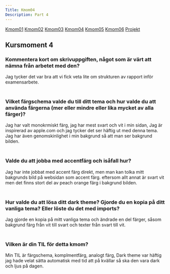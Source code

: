```yaml
---
Title: Kmom04
Description: Part 4
---
```


<div class="kmom-box-menu">
<a href="kmom01">Kmom01</a>
<a href="kmom02">Kmom02</a>
<a href="kmom03">Kmom03</a>
<a href="kmom04">Kmom04</a>
<a href="kmom05">Kmom05</a>
<a href="kmom06">Kmom06</a>
<a href="kmom10">Projekt</a>
</div>

<div class="kmoms">

<h2>Kursmoment 4</h2>

<h3>Kommentera kort om skrivuppgiften, något som är värt att nämna från arbetet med den?</h3>
    Jag tycker det var bra att vi fick veta lite om strukturen av rapport inför examensarbete.<br>
<h3><br>Vilket färgschema valde du till ditt tema och hur valde du att använda färgerna (mer eller mindre eller lika mycket av alla färger)?</h3>
    Jag har valt monokrmiskt färg, jag har mest svart och vit i min sidan, Jag är inspirerad av apple.com och jag tycker det ser häftig ut med denna tema. Jag har även genomskinlighet i min bakgrund så att man ser bakgrund bilden.

<h3><br>Valde du att jobba med accentfärg och isåfall hur?</h3>
    Jag har inte jobbat med accent färg direkt, men man kan tolka mitt bakgrunds bild på websidan som accent färg. eftersom allt annat är svart vit men det finns stort del av peach orange färg i bakgrund bilden.

<h3><br>Hur valde du att lösa ditt dark theme? Gjorde du en kopia på ditt vanliga tema? Eller löste du det med imports?</h3>
    Jag gjorde en kopia på mitt vanliga tema och ändrade en del färger, såsom bakgrund färg från vit till svart och texter från svart till vit. 


<h3><br>Vilken är din TIL för detta kmom?</h3>
    Min TIL är färgschema, komplmentfärg, analogt färg, Dark theme var häftig jag hade velat sätta automatisk med tid att på kvällar så ska den vara dark och ljus på dagen. 

</div>